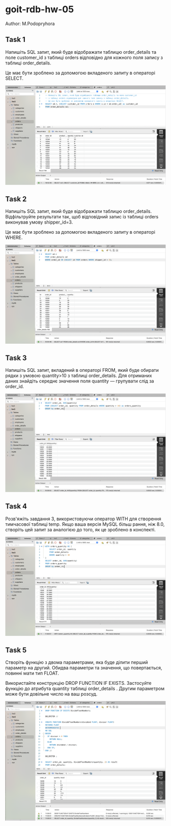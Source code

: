 # goit-rdb-hw-05

Author: M.Podopryhora

## Task 1

Напишіть SQL запит, який буде відображати таблицю order_details та поле
customer_id з таблиці orders відповідно для кожного поля запису з таблиці
order_details.

Це має бути зроблено за допомогою вкладеного запиту в операторі SELECT.

![Task 1](p1.png)

## Task 2

Напишіть SQL запит, який буде відображати таблицю order_details. Відфільтруйте
результати так, щоб відповідний запис із таблиці orders виконував умову
shipper_id=3.

Це має бути зроблено за допомогою вкладеного запиту в операторі WHERE.

![Task 2](p2.png)

## Task 3

Напишіть SQL запит, вкладений в операторі FROM, який буде обирати рядки з умовою
quantity>10 з таблиці order_details. Для отриманих даних знайдіть середнє
значення поля quantity — групувати слід за order_id.

![Task 3](p3.png)

## Task 4

Розв'яжіть завдання 3, використовуючи оператор WITH для створення тимчасової
таблиці temp. Якщо ваша версія MySQL більш рання, ніж 8.0, створіть цей запит за
аналогією до того, як це зроблено в конспекті.

![Task 4](p4.png)

## Task 5

Створіть функцію з двома параметрами, яка буде ділити перший параметр на другий.
Обидва параметри та значення, що повертається, повинні мати тип FLOAT.

Використайте конструкцію DROP FUNCTION IF EXISTS. Застосуйте функцію до атрибута
quantity таблиці order_details . Другим параметром може бути довільне число на
ваш розсуд.

![Task 5](p5.png)
